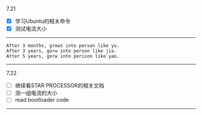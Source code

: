 7.21
- [x] 学习Ubuntu的相关命令
- [x] 测试电流大小

---
    After 3 months, grows into person like yu.  
    After 3 years, gorw into person like jia.
    Atter 5 years, gorw into perison like yao.

***
7.22
- [ ] 继续看STAR PROCESSOR的相关文档
- [ ] 测一组电流的大小
- [ ] read bootloader code
***

